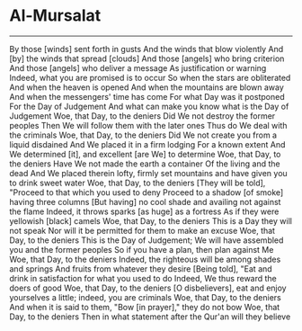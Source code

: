 # Al-Mursalat
---
By those [winds] sent forth in gusts
And the winds that blow violently
And [by] the winds that spread [clouds]
And those [angels] who bring criterion
And those [angels] who deliver a message
As justification or warning
Indeed, what you are promised is to occur
So when the stars are obliterated
And when the heaven is opened
And when the mountains are blown away
And when the messengers' time has come
For what Day was it postponed
For the Day of Judgement
And what can make you know what is the Day of Judgement
Woe, that Day, to the deniers
Did We not destroy the former peoples
Then We will follow them with the later ones
Thus do We deal with the criminals
Woe, that Day, to the deniers
Did We not create you from a liquid disdained
And We placed it in a firm lodging
For a known extent
And We determined [it], and excellent [are We] to determine
Woe, that Day, to the deniers
Have We not made the earth a container
Of the living and the dead
And We placed therein lofty, firmly set mountains and have given you to drink sweet water
Woe, that Day, to the deniers
[They will be told], "Proceed to that which you used to deny
Proceed to a shadow [of smoke] having three columns
[But having] no cool shade and availing not against the flame
Indeed, it throws sparks [as huge] as a fortress
As if they were yellowish [black] camels
Woe, that Day, to the deniers
This is a Day they will not speak
Nor will it be permitted for them to make an excuse
Woe, that Day, to the deniers
This is the Day of Judgement; We will have assembled you and the former peoples
So if you have a plan, then plan against Me
Woe, that Day, to the deniers
Indeed, the righteous will be among shades and springs
And fruits from whatever they desire
[Being told], "Eat and drink in satisfaction for what you used to do
Indeed, We thus reward the doers of good
Woe, that Day, to the deniers
[O disbelievers], eat and enjoy yourselves a little; indeed, you are criminals
Woe, that Day, to the deniers
And when it is said to them, "Bow [in prayer]," they do not bow
Woe, that Day, to the deniers
Then in what statement after the Qur'an will they believe

